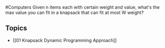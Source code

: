 #Computers 
Given n items each with certain weight and value, what's the max value you can fit in a knapsack that can fit at most W weight?
## Topics
* [[01 Knapsack Dynamic Programming Approach]]